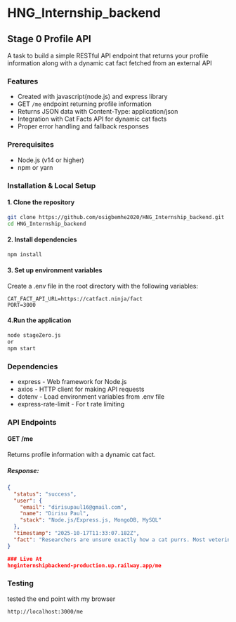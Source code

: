 # HNG_Internship_backend

##  Stage 0 Profile API

 A task to build a simple RESTful API endpoint that returns your profile information along with a dynamic cat fact fetched from an external API

 ### Features

- Created with javascript(node.js) and express library
- GET `/me` endpoint returning profile information
- Returns JSON data with Content-Type: application/json
- Integration with Cat Facts API for dynamic cat facts
- Proper error handling and fallback responses

### Prerequisites

- Node.js (v14 or higher)
- npm or yarn

###  Installation & Local Setup

#### 1. Clone the repository
```bash
git clone https://github.com/osigbemhe2020/HNG_Internship_backend.git
cd HNG_Internship_backend
```

#### 2. Install dependencies
```bash
npm install
```
#### 3. Set up environment variables
Create a .env file in the root directory with the following variables:
```.env
CAT_FACT_API_URL=https://catfact.ninja/fact
PORT=3000
```
#### 4.Run the application
```bash
node stageZero.js
or
npm start
```
### Dependencies
- express - Web framework for Node.js
- axios - HTTP client for making API requests
- dotenv - Load environment variables from .env file
- express-rate-limit - For t rate limiting

### API Endpoints
#### GET /me
Returns profile information with a dynamic cat fact.
##### Response:
```json
{
  "status": "success",
  "user": {
    "email": "dirisupaul16@gmail.com",
    "name": "Dirisu Paul",
    "stack": "Node.js/Express.js, MongoDB, MySQL"
  },
  "timestamp": "2025-10-17T11:33:07.182Z",
  "fact": "Researchers are unsure exactly how a cat purrs. Most veterinarians believe that a cat purrs by vibrating vocal folds deep in the throat. To do this, a muscle in the larynx opens and closes the air passage about 25 times per second."
}

### Live At
hnginternshipbackend-production.up.railway.app/me

```
### Testing
tested the end point with my browser
```text
http://localhost:3000/me
```
